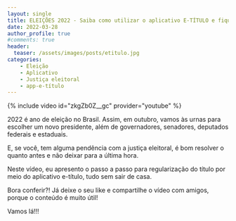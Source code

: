 ```yaml
---
layout: single
title: ELEIÇÕES 2022 - Saiba como utilizar o aplicativo E-TÍTULO e fique em dia com a justiça eleitoral
date: 2022-03-28
author_profile: true
#comments: true
header:
  teaser: /assets/images/posts/etitulo.jpg
categories: 
    - Eleição
    - Aplicativo
    - Justiça eleitoral
    - app-e-título
---
```


{% include video id="zkgZb0Z__gc" provider="youtube" %}

2022 é ano de eleição no Brasil. Assim, em outubro, vamos às urnas para escolher um novo presidente, além de governadores, senadores, deputados federais e estaduais. 

E, se você, tem alguma pendência com a justiça eleitoral, é bom resolver o quanto antes e não deixar para a última hora.

Neste vídeo, eu apresento o passo a passo para regularização do título por meio do aplicativo e-título, tudo sem sair de casa.

Bora conferir?! Já deixe o seu like e compartilhe o vídeo com amigos, porque o conteúdo é muito útil!

Vamos lá!!!